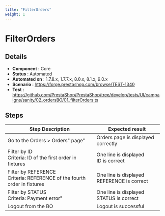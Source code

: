 ```yaml
---
title: "FilterOrders"
weight: 1
---
```


# FilterOrders
## Details
* **Component** : Core
* **Status** : Automated
* **Automated on** : 1.7.8.x, 1.7.7.x, 8.0.x, 8.1.x, 9.0.x
* **Scenario** : https://forge.prestashop.com/browse/TEST-1340
* **Test** : https://github.com/PrestaShop/PrestaShop/tree/develop/tests/UI/campaigns/sanity/02_ordersBO/01_filterOrders.ts

## Steps
| Step Description | Expected result |
| ----- | ----- |
| Go to the Orders > Orders" page" | Orders page is displayed correctly |
| Filter by ID<br>Criteria: ID of the first order in fixtures | One line is displayed<br>ID is correct |
| Filter by REFERENCE<br>Criteria: REFERENCE of the fourth order in fixtures | One line is displayed<br>REFERENCE is correct |
| Filter by STATUS<br>Criteria: Payment error" | One line is displayed<br>STATUS is correct |
| Logout from the BO | Logout is successful |